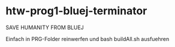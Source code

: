 # htw-prog1-bluej-terminator

SAVE HUMANITY FROM BLUEJ

Einfach in PRG-Folder reinwerfen und bash buildAll.sh ausfuehren
